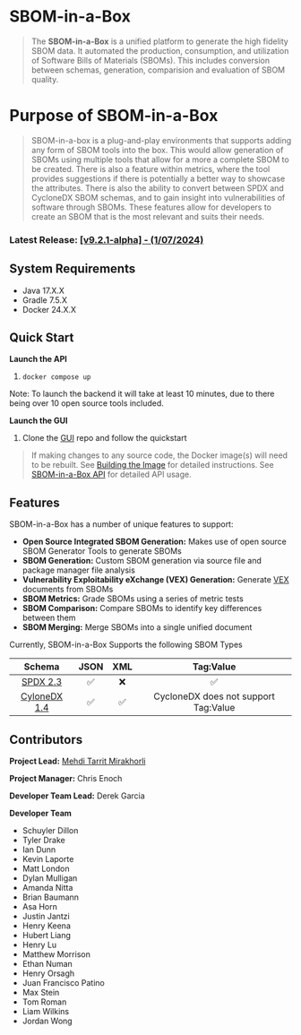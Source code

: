 # SBOM-in-a-Box
> The **SBOM-in-a-Box** is a unified platform to generate the high fidelity SBOM data. It automated the
> production, consumption, and utilization of Software Bills of Materials (SBOMs). 
> This includes conversion between schemas, generation, comparision and evaluation of SBOM quality.

# Purpose of SBOM-in-a-Box
> SBOM-in-a-box is a plug-and-play environments that supports adding any form of SBOM tools into the box. This would allow generation of SBOMs using multiple tools that allow for a more a complete SBOM to be created. There is also a feature within metrics, where the tool provides suggestions if there is potentially a better way to showcase the attributes. There is also the ability to convert between SPDX and CycloneDX SBOM schemas, and to gain insight into vulnerabilities of software through SBOMs. These features allow for developers to create an SBOM that is the most relevant and suits their needs.

### Latest Release: [[v9.2.1-alpha] - (1/07/2024)](doc/changelog.md)

## System Requirements
- Java 17.X.X
- Gradle 7.5.X
- Docker 24.X.X

## Quick Start

**Launch the API**
1. `docker compose up`

Note: To launch the backend it will take at least 10 minutes, due to there being over 10 open source tools included.


**Launch the GUI**
1. Clone the [GUI](https://github.com/SoftwareDesignLab/svip-ui) repo and follow the quickstart

> If making changes to any source code, the Docker image(s) will need to be rebuilt. See 
> [Building the Image](doc/README.md#building-the-image) for detailed instructions. See 
> [SBOM-in-a-Box API](doc/API.md#svip-api) for detailed API usage.

## Features
SBOM-in-a-Box has a number of unique features to support:

- **Open Source Integrated SBOM Generation:** Makes use of open source SBOM Generator Tools to generate SBOMs
- **SBOM Generation:** Custom SBOM generation via source file and package manager file analysis
- **Vulnerability Exploitability eXchange (VEX) Generation:** Generate [VEX](https://www.cisa.gov/sites/default/files/2023-01/VEX_Use_Cases_Aprill2022.pdf) documents from SBOMs
- **SBOM Metrics:** Grade SBOMs using a series of metric tests
- **SBOM Comparison:** Compare SBOMs to identify key differences between them
- **SBOM Merging:** Merge SBOMs into a single unified document

Currently, SBOM-in-a-Box Supports the following SBOM Types

|                        Schema                        | JSON | XML |              Tag:Value               |
|:----------------------------------------------------:|:----:|:---:|:------------------------------------:|
|  [SPDX 2.3](https://spdx.github.io/spdx-spec/v2.3/)  |  ✅   |  ❌  |                  ✅                   |
| [CyloneDX 1.4](https://cyclonedx.org/docs/1.4/json/) |  ✅   |  ✅  | CycloneDX does not support Tag:Value |



## Contributors
**Project Lead:** [Mehdi Tarrit Mirakhorli](https://mehdimirakhorli.github.io/) 

**Project Manager:** Chris Enoch

**Developer Team Lead:** Derek Garcia

**Developer Team**
- Schuyler Dillon
- Tyler Drake
- Ian Dunn
- Kevin Laporte
- Matt London
- Dylan Mulligan
- Amanda Nitta
- Brian Baumann 
- Asa Horn
- Justin Jantzi
- Henry Keena
- Hubert Liang
- Henry Lu
- Matthew Morrison
- Ethan Numan
- Henry Orsagh
- Juan Francisco Patino
- Max Stein
- Tom Roman
- Liam Wilkins
- Jordan Wong
